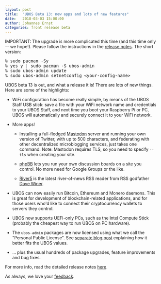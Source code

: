 ```yaml
---
layout: post
title:  "UBOS Beta 13: new apps and lots of new features"
date:   2018-03-03 15:00:00
author: Johannes Ernst
categories: front release beta
---
```


IMPORTANT: The upgrade is more complicated this time (and this time only -- we hope!).
Please follow the instructions in the
<a href="/docs/releases/beta13/release-notes/">release notes</a>. The short version:

<pre>% sudo pacman -Sy
% yes y | sudo pacman -S ubos-admin
% sudo ubos-admin update
% sudo ubos-admin setnetconfig &lt;your-config-name&gt;</pre>

UBOS beta 13 is out, and what a release it is! There are lots of new things. Here are
some of the highlights:

* WiFi configuration has become really simple, by means of the UBOS Staff USB stick:
  save a file with your WiFi network name and credentials to your UBOS Staff, and next
  time you boot your Raspberry Pi or PC, UBOS will automatically and securely connect it
  to your WiFi network.

* More apps!

  * Installing a full-fledged <a href="https://joinmastodon.org/">Mastodon</a> server
    and running your own version of Twitter, with up to 500 characters, and federating
    with other decentralized microblogging services, just takes one command. Note:
    Mastodon requires TLS, so you need to specify ``--tls`` when creating your site.

  * <a href="https://www.phpbb.com/">phpBB</a> lets you run your own discussion boards
    on a site you control. No more need for Google Groups or the like.

  * <a href="http://scripting.com/river.html">River5</a> is the latest river-of-news RSS
    reader from RSS godfather <a href="http://scripting.com/">Dave Winer</a>.

* UBOS can now easily run Bitcoin, Ethereum and Monero daemons. This is great for
  development of blockchain-related applications, and for those users who'd like to
  connect their cryptocurrency wallets to servers they control.

* UBOS now supports UEFI-only PCs, such as the Intel Compute Stick (probably the
  cheapest way to run UBOS on PC hardware).

* The ``ubos-admin`` packages are now licensed using what we call the
  "Personal Public License". See <a href="/blog/2018/03/02/ubos-license.html">separate
  blog post</a> explaining how it better fits the UBOS values.

* ... plus the usual hundreds of package upgrades, feature improvements and bug fixes.


For more info, read the detailed release notes <a href="/docs/releases/beta13/release-notes/">here</a>.

As always, we love your <a href="/community/">feedback</a>.
